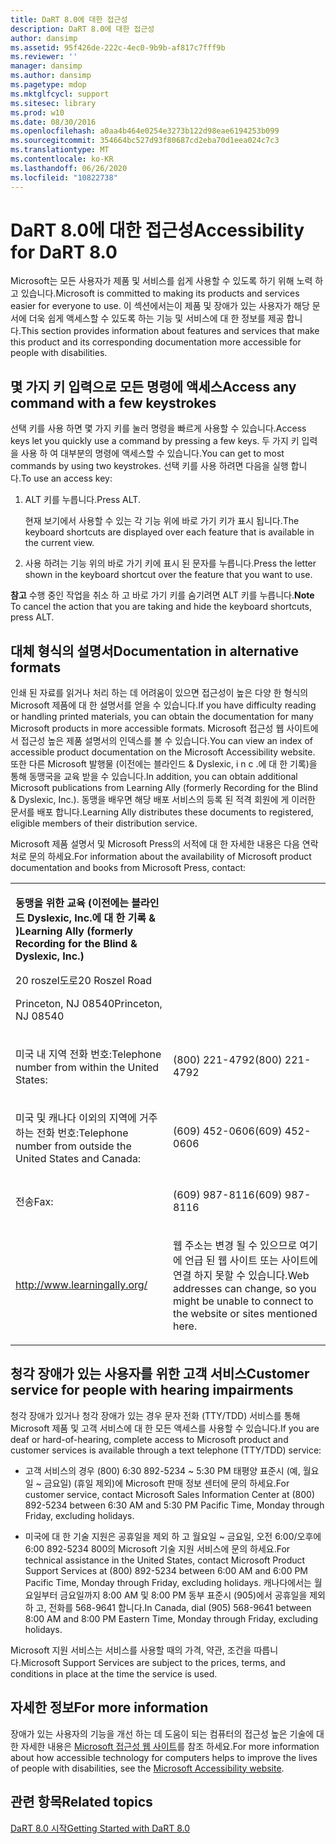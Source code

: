 ```yaml
---
title: DaRT 8.0에 대한 접근성
description: DaRT 8.0에 대한 접근성
author: dansimp
ms.assetid: 95f426de-222c-4ec0-9b9b-af817c7fff9b
ms.reviewer: ''
manager: dansimp
ms.author: dansimp
ms.pagetype: mdop
ms.mktglfcycl: support
ms.sitesec: library
ms.prod: w10
ms.date: 08/30/2016
ms.openlocfilehash: a0aa4b464e0254e3273b122d98eae6194253b099
ms.sourcegitcommit: 354664bc527d93f80687cd2eba70d1eea024c7c3
ms.translationtype: MT
ms.contentlocale: ko-KR
ms.lasthandoff: 06/26/2020
ms.locfileid: "10822738"
---
```

# <span data-ttu-id="503a6-103">DaRT 8.0에 대한 접근성</span><span class="sxs-lookup"><span data-stu-id="503a6-103">Accessibility for DaRT 8.0</span></span>


<span data-ttu-id="503a6-104">Microsoft는 모든 사용자가 제품 및 서비스를 쉽게 사용할 수 있도록 하기 위해 노력 하 고 있습니다.</span><span class="sxs-lookup"><span data-stu-id="503a6-104">Microsoft is committed to making its products and services easier for everyone to use.</span></span> <span data-ttu-id="503a6-105">이 섹션에서는이 제품 및 장애가 있는 사용자가 해당 문서에 더욱 쉽게 액세스할 수 있도록 하는 기능 및 서비스에 대 한 정보를 제공 합니다.</span><span class="sxs-lookup"><span data-stu-id="503a6-105">This section provides information about features and services that make this product and its corresponding documentation more accessible for people with disabilities.</span></span>

## <span data-ttu-id="503a6-106">몇 가지 키 입력으로 모든 명령에 액세스</span><span class="sxs-lookup"><span data-stu-id="503a6-106">Access any command with a few keystrokes</span></span>


<span data-ttu-id="503a6-107">선택 키를 사용 하면 몇 가지 키를 눌러 명령을 빠르게 사용할 수 있습니다.</span><span class="sxs-lookup"><span data-stu-id="503a6-107">Access keys let you quickly use a command by pressing a few keys.</span></span> <span data-ttu-id="503a6-108">두 가지 키 입력을 사용 하 여 대부분의 명령에 액세스할 수 있습니다.</span><span class="sxs-lookup"><span data-stu-id="503a6-108">You can get to most commands by using two keystrokes.</span></span> <span data-ttu-id="503a6-109">선택 키를 사용 하려면 다음을 실행 합니다.</span><span class="sxs-lookup"><span data-stu-id="503a6-109">To use an access key:</span></span>

1.  <span data-ttu-id="503a6-110">ALT 키를 누릅니다.</span><span class="sxs-lookup"><span data-stu-id="503a6-110">Press ALT.</span></span>

    <span data-ttu-id="503a6-111">현재 보기에서 사용할 수 있는 각 기능 위에 바로 가기 키가 표시 됩니다.</span><span class="sxs-lookup"><span data-stu-id="503a6-111">The keyboard shortcuts are displayed over each feature that is available in the current view.</span></span>

2.  <span data-ttu-id="503a6-112">사용 하려는 기능 위의 바로 가기 키에 표시 된 문자를 누릅니다.</span><span class="sxs-lookup"><span data-stu-id="503a6-112">Press the letter shown in the keyboard shortcut over the feature that you want to use.</span></span>

<span data-ttu-id="503a6-113">**참고**  수행 중인 작업을 취소 하 고 바로 가기 키를 숨기려면 ALT 키를 누릅니다.</span><span class="sxs-lookup"><span data-stu-id="503a6-113">**Note** To cancel the action that you are taking and hide the keyboard shortcuts, press ALT.</span></span>

 

## <span data-ttu-id="503a6-114">대체 형식의 설명서</span><span class="sxs-lookup"><span data-stu-id="503a6-114">Documentation in alternative formats</span></span>


<span data-ttu-id="503a6-115">인쇄 된 자료를 읽거나 처리 하는 데 어려움이 있으면 접근성이 높은 다양 한 형식의 Microsoft 제품에 대 한 설명서를 얻을 수 있습니다.</span><span class="sxs-lookup"><span data-stu-id="503a6-115">If you have difficulty reading or handling printed materials, you can obtain the documentation for many Microsoft products in more accessible formats.</span></span> <span data-ttu-id="503a6-116">Microsoft 접근성 웹 사이트에서 접근성 높은 제품 설명서의 인덱스를 볼 수 있습니다.</span><span class="sxs-lookup"><span data-stu-id="503a6-116">You can view an index of accessible product documentation on the Microsoft Accessibility website.</span></span> <span data-ttu-id="503a6-117">또한 다른 Microsoft 발행물 (이전에는 블라인드 & Dyslexic, i n c .에 대 한 기록)을 통해 동맹국을 교육 받을 수 있습니다.</span><span class="sxs-lookup"><span data-stu-id="503a6-117">In addition, you can obtain additional Microsoft publications from Learning Ally (formerly Recording for the Blind & Dyslexic, Inc.).</span></span> <span data-ttu-id="503a6-118">동맹을 배우면 해당 배포 서비스의 등록 된 적격 회원에 게 이러한 문서를 배포 합니다.</span><span class="sxs-lookup"><span data-stu-id="503a6-118">Learning Ally distributes these documents to registered, eligible members of their distribution service.</span></span>

<span data-ttu-id="503a6-119">Microsoft 제품 설명서 및 Microsoft Press의 서적에 대 한 자세한 내용은 다음 연락처로 문의 하세요.</span><span class="sxs-lookup"><span data-stu-id="503a6-119">For information about the availability of Microsoft product documentation and books from Microsoft Press, contact:</span></span>

<table>
<colgroup>
<col width="50%" />
<col width="50%" />
</colgroup>
<tbody>
<tr class="odd">
<td align="left"><p><strong><span data-ttu-id="503a6-120">동맹을 위한 교육 (이전에는 블라인드 Dyslexic, Inc.에 대 한 기록 &amp; )</span><span class="sxs-lookup"><span data-stu-id="503a6-120">Learning Ally (formerly Recording for the Blind &amp; Dyslexic, Inc.)</span></span></strong></p>
<p><span data-ttu-id="503a6-121">20 roszel도로</span><span class="sxs-lookup"><span data-stu-id="503a6-121">20 Roszel Road</span></span></p>
<p><span data-ttu-id="503a6-122">Princeton, NJ 08540</span><span class="sxs-lookup"><span data-stu-id="503a6-122">Princeton, NJ 08540</span></span></p></td>
<td align="left"><p></p></td>
</tr>
<tr class="even">
<td align="left"><p><span data-ttu-id="503a6-123">미국 내 지역 전화 번호:</span><span class="sxs-lookup"><span data-stu-id="503a6-123">Telephone number from within the United States:</span></span></p></td>
<td align="left"><p><span data-ttu-id="503a6-124">(800) 221-4792</span><span class="sxs-lookup"><span data-stu-id="503a6-124">(800) 221-4792</span></span></p></td>
</tr>
<tr class="odd">
<td align="left"><p><span data-ttu-id="503a6-125">미국 및 캐나다 이외의 지역에 거주 하는 전화 번호:</span><span class="sxs-lookup"><span data-stu-id="503a6-125">Telephone number from outside the United States and Canada:</span></span></p></td>
<td align="left"><p><span data-ttu-id="503a6-126">(609) 452-0606</span><span class="sxs-lookup"><span data-stu-id="503a6-126">(609) 452-0606</span></span></p></td>
</tr>
<tr class="even">
<td align="left"><p><span data-ttu-id="503a6-127">전송</span><span class="sxs-lookup"><span data-stu-id="503a6-127">Fax:</span></span></p></td>
<td align="left"><p><span data-ttu-id="503a6-128">(609) 987-8116</span><span class="sxs-lookup"><span data-stu-id="503a6-128">(609) 987-8116</span></span></p></td>
</tr>
<tr class="odd">
<td align="left"><p><a href="https://go.microsoft.com/fwlink/?linkid=239" data-raw-source="[http://www.learningally.org/](https://go.microsoft.com/fwlink/?linkid=239)">http://www.learningally.org/</a></p></td>
<td align="left"><p><span data-ttu-id="503a6-129">웹 주소는 변경 될 수 있으므로 여기에 언급 된 웹 사이트 또는 사이트에 연결 하지 못할 수 있습니다.</span><span class="sxs-lookup"><span data-stu-id="503a6-129">Web addresses can change, so you might be unable to connect to the website or sites mentioned here.</span></span></p></td>
</tr>
</tbody>
</table>

 

## <span data-ttu-id="503a6-130">청각 장애가 있는 사용자를 위한 고객 서비스</span><span class="sxs-lookup"><span data-stu-id="503a6-130">Customer service for people with hearing impairments</span></span>


<span data-ttu-id="503a6-131">청각 장애가 있거나 청각 장애가 있는 경우 문자 전화 (TTY/TDD) 서비스를 통해 Microsoft 제품 및 고객 서비스에 대 한 모든 액세스를 사용할 수 있습니다.</span><span class="sxs-lookup"><span data-stu-id="503a6-131">If you are deaf or hard-of-hearing, complete access to Microsoft product and customer services is available through a text telephone (TTY/TDD) service:</span></span>

-   <span data-ttu-id="503a6-132">고객 서비스의 경우 (800) 6:30 892-5234 ~ 5:30 PM 태평양 표준시 (예, 월요일 ~ 금요일) (휴일 제외)에 Microsoft 판매 정보 센터에 문의 하세요.</span><span class="sxs-lookup"><span data-stu-id="503a6-132">For customer service, contact Microsoft Sales Information Center at (800) 892-5234 between 6:30 AM and 5:30 PM Pacific Time, Monday through Friday, excluding holidays.</span></span>

-   <span data-ttu-id="503a6-133">미국에 대 한 기술 지원은 공휴일을 제외 하 고 월요일 ~ 금요일, 오전 6:00/오후에 6:00 892-5234 800의 Microsoft 기술 지원 서비스에 문의 하세요.</span><span class="sxs-lookup"><span data-stu-id="503a6-133">For technical assistance in the United States, contact Microsoft Product Support Services at (800) 892-5234 between 6:00 AM and 6:00 PM Pacific Time, Monday through Friday, excluding holidays.</span></span> <span data-ttu-id="503a6-134">캐나다에서는 월요일부터 금요일까지 8:00 AM 및 8:00 PM 동부 표준시 (905)에서 공휴일을 제외 하 고, 전화를 568-9641 합니다.</span><span class="sxs-lookup"><span data-stu-id="503a6-134">In Canada, dial (905) 568-9641 between 8:00 AM and 8:00 PM Eastern Time, Monday through Friday, excluding holidays.</span></span>

<span data-ttu-id="503a6-135">Microsoft 지원 서비스는 서비스를 사용할 때의 가격, 약관, 조건을 따릅니다.</span><span class="sxs-lookup"><span data-stu-id="503a6-135">Microsoft Support Services are subject to the prices, terms, and conditions in place at the time the service is used.</span></span>

## <span data-ttu-id="503a6-136">자세한 정보</span><span class="sxs-lookup"><span data-stu-id="503a6-136">For more information</span></span>


<span data-ttu-id="503a6-137">장애가 있는 사용자의 기능을 개선 하는 데 도움이 되는 컴퓨터의 접근성 높은 기술에 대 한 자세한 내용은 [Microsoft 접근성 웹 사이트](https://go.microsoft.com/fwlink/?linkid=8431)를 참조 하세요.</span><span class="sxs-lookup"><span data-stu-id="503a6-137">For more information about how accessible technology for computers helps to improve the lives of people with disabilities, see the [Microsoft Accessibility website](https://go.microsoft.com/fwlink/?linkid=8431).</span></span>

## <span data-ttu-id="503a6-138">관련 항목</span><span class="sxs-lookup"><span data-stu-id="503a6-138">Related topics</span></span>


[<span data-ttu-id="503a6-139">DaRT 8.0 시작</span><span class="sxs-lookup"><span data-stu-id="503a6-139">Getting Started with DaRT 8.0</span></span>](getting-started-with-dart-80-dart-8.md)

 

 





